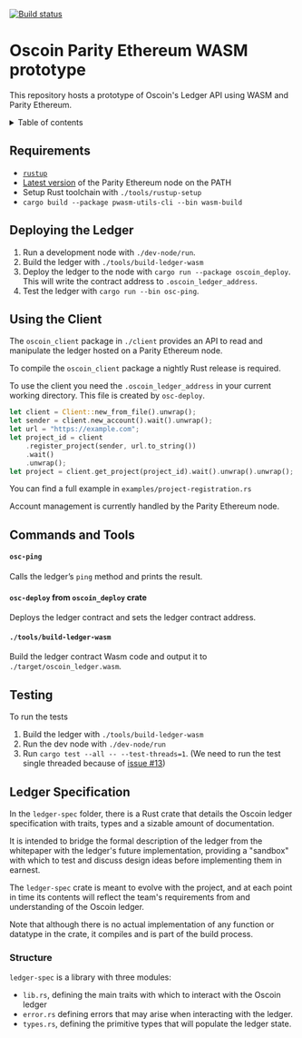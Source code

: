 [![Build status](https://badge.buildkite.com/67ab5ada52f2a9b06fa6ac8bf77093b5cb29dd0ef740839cd8.svg?=branch=buildkite)](https://buildkite.com/monadic/oscoin-parity-wasm-prototype)

Oscoin Parity Ethereum WASM prototype
=====================================

This repository hosts a prototype of Oscoin's Ledger API using WASM and Parity Ethereum.

<details>
  <summary>Table of contents</summary>

<!-- toc -->

- [Requirements](#requirements)
- [Deploying the Ledger](#deploying-the-ledger)
- [Using the Client](#using-the-client)
- [Commands and Tools](#commands-and-tools)
    + [`osc-ping`](#osc-ping)
    + [`osc-deploy` from `oscoin_deploy` crate](#osc-deploy-from-oscoin_deploy-crate)
    + [`./tools/build-ledger-wasm`](#toolsbuild-ledger-wasm)
- [Testing](#testing)
- [Ledger Specification](#ledger-spec)

<!-- tocstop -->

</details>


Requirements
------------

* [`rustup`](https://github.com/rust-lang/rustup.rs/)
* [Latest version][peth-release] of the Parity Ethereum node on the PATH
* Setup Rust toolchain with `./tools/rustup-setup`
* `cargo build --package pwasm-utils-cli --bin wasm-build`

[peth-release]: https://github.com/paritytech/parity-ethereum/releases/latest

Deploying the Ledger
--------------------

1. Run a development node with `./dev-node/run`.
1. Build the ledger with `./tools/build-ledger-wasm`
1. Deploy the ledger to the node with `cargo run --package oscoin_deploy`. This will
   write the contract address to `.oscoin_ledger_address`.
1. Test the ledger with `cargo run --bin osc-ping`.

Using the Client
----------------

The `oscoin_client` package in `./client` provides an API to read and manipulate
the ledger hosted on a Parity Ethereum node.

To compile the `oscoin_client` package a nightly Rust release is required.

To use the client you need the `.oscoin_ledger_address` in your current working
directory. This file is created by `osc-deploy`.

~~~rust
let client = Client::new_from_file().unwrap();
let sender = client.new_account().wait().unwrap();
let url = "https://example.com";
let project_id = client
    .register_project(sender, url.to_string())
    .wait()
    .unwrap();
let project = client.get_project(project_id).wait().unwrap().unwrap();
~~~

You can find a full example in `examples/project-registration.rs`

Account management is currently handled by the Parity Ethereum node.

Commands and Tools
------------------

#### `osc-ping`

Calls the ledger’s `ping` method and prints the result.

#### `osc-deploy` from `oscoin_deploy` crate

Deploys the ledger contract and sets the ledger contract address.

#### `./tools/build-ledger-wasm`

Build the ledger contract Wasm code and output it to `./target/oscoin_ledger.wasm`.

Testing
-------

To run the tests
1. Build the ledger with `./tools/build-ledger-wasm`
2. Run the dev node with `./dev-node/run`
3. Run `cargo test --all -- --test-threads=1`. (We need to run the test single
   threaded because of [issue #13][issue-13])

[issue-13]: https://github.com/oscoin/oscoin-parity-wasm-prototype/issues/13

Ledger Specification
--------------------

In the `ledger-spec` folder, there is a Rust crate that details the Oscoin
ledger specification with traits, types and a sizable amount of documentation.

It is intended to bridge the formal description of the ledger from the
whitepaper with the ledger's future implementation, providing a "sandbox"
with which to test and discuss design ideas before implementing them in
earnest.

The `ledger-spec` crate is meant to evolve with the project, and at each point
in time its contents will reflect the team's requirements from and
understanding of the Oscoin ledger.

Note that although there is no actual implementation of any function or
datatype in the crate, it compiles and is part of the build process.

### Structure

`ledger-spec` is a library with three modules:
* `lib.rs`, defining the main traits with which to interact with the Oscoin
  ledger
* `error.rs` defining errors that may arise when interacting with the ledger.
* `types.rs`, defining the primitive types that will populate the ledger state.
